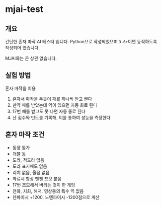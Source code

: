 # mjai-test

## 개요

간단한 혼자 마작 AI 테스터 입니다. Python으로 작성되었으며 `3.6+`이면 동작하도록 작성되어 있습니다.

MJAI와는 큰 상관 없습니다.

## 실험 방법

혼자 마작을 이용

1. 혼자서 마작을 두듯이 패를 하나씩 받고 뺀다
2. 만약 패를 받았는데 역이 있으면 자동 화료 된다
3. 17번 패를 받고도 못 나면 자동 종료 된다
4. 난 점수와 빈도를 기록해, 이를 통하여 성능을 측정한다

## 혼자 마작 조건

+ 동장 동가
 + 더블 동
+ 도라, 적도라 없음
 + 도라 표지패도 없음
+ 리치 없음, 울음 없음
 + 화료시 항상 멘젠 쯔모 붙음
+ 17번 쯔모해서 버리는 것이 한 게임
+ 천화, 지화, 해저, 영상등의 특수 역 없음
+ 텐파이시 +1200, 노텐파이시 -1200점으로 계산
